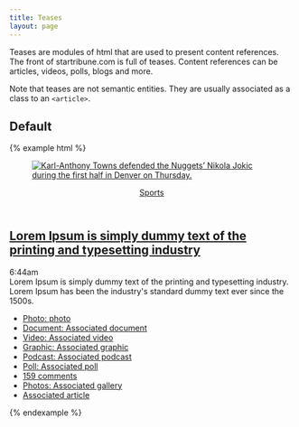 ```yaml
---
title: Teases
layout: page
---
```


Teases are modules of html that are used to present content references. The front of startribune.com is full of teases. Content references can be articles, videos, polls, blogs and more. 

Note that teases are not semantic entities. They are usually associated as a class to an `<article>`.

## Default


{% example html %}
<article class="tease">
  <figure class="tease-photo">
    <a href="">
      <div class="tease-photo-img stack-thumbnail-mod is-story">
        <img src="http://stmedia.stimg.co/ows_152299140218616.jpg?h=91&amp;w=145&amp;fit=crop&amp;bg=999&amp;crop=faces" alt="Karl-Anthony Towns defended the Nuggets’ Nikola Jokic during the first half in Denver on Thursday.">
      </div>
    </a>
  </figure>
  <header>
    <a href="/sports/">Sports</a>
  </header>
  <h1><a href="/xxx" >Lorem Ipsum is simply dummy text of the printing and typesetting industry</a></h1>
  <div class="tease-timestamp js-timestamp" data-st-timestamp="2018-04-06T11:44:12.000Z">6:44am</div>
  <div class="tease-summary">Lorem Ipsum is simply dummy text of the printing and typesetting industry. Lorem Ipsum has been the industry's standard dummy text ever since the 1500s.</div>

<div class="tease-related">
  <ul>
  <li class="related-icn-photox">
    <a href="/xxx"><i class="strib-icon strib-camera color-green-light"></i>Photo: photo</a>
  </li>
  <li class="related-icn-documentx">
    <a href="/xxx"><i class="strib-icon strib-document color-green-light"></i>Document: Associated document</a>
  </li>
  <li class="related-icn-videox">
    <a href="/xxx"><i class="strib-icon strib-media-video-square color-green-light"></i>Video: Associated video</a>
  </li>
   <li class="related-icn-graphicx">
    <a href="/xxx"><i class="strib-icon strib-graphic color-green-light"></i>Graphic: Associated graphic</a>
  </li>
   <li class="related-icn-podcastx">
    <a href="/xxx"><i class="strib-icon strib-podcast color-green-light"></i>Podcast: Associated podcast</a>
  </li>
   <li class="related-icn-pollx">
    <a href="/xxx"><i class="strib-icon strib-poll color-green-light"></i>Poll: Associated poll</a>
  </li>
  <li class="related-icn-commentsx">
    <a href="/xxx/#comments"><i class="strib-icon strib-comment-bubble color-green-light"></i>159 comments </a>
  </li>
  <li class="related-icn-gallery">
    <a href="/xxx/" >Photos: Associated gallery</a>
  </li>
  <li class="related-icn-article">
    <a href="/xxx">Associated article</a>
  </li>
  </ul>
  </div>
</article>
{% endexample %}

